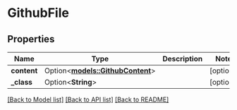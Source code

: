# GithubFile

## Properties

Name | Type | Description | Notes
------------ | ------------- | ------------- | -------------
**content** | Option<[**models::GithubContent**](GithubContent.md)> |  | [optional]
**_class** | Option<**String**> |  | [optional]

[[Back to Model list]](../README.md#documentation-for-models) [[Back to API list]](../README.md#documentation-for-api-endpoints) [[Back to README]](../README.md)


